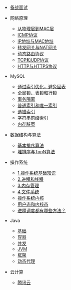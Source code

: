 
* [备战面试](./docs/a-1备战面试.md)

* 网络原理
  - [从物理层到MAC层](./docs/网络原理/从物理层到MAC层.md)
  - [ICMP协议](./docs/网络原理/ICMP协议.md)
  - [IP地址与MAC地址](./docs/网络原理/IP地址与MAC地址.md)
  - [转发网关与NAT网关](./docs/网络原理/转发网关与NAT网关.md)
  - [动态路由协议](./docs/网络原理/动态路由协议.md)
  - [TCP和UDP协议](./docs/网络原理/TCP和UDP协议.md)
  - [HTTP与HTTPS协议](./docs/网络原理/HTTP与HTTPS协议.md)
  
* MySQL
  * [通过索引优化，避免回表](./docs/MySQL/如何通过索引优化，避免回表.md)
  * [全局锁、表锁和行锁](./docs/MySQL/全局锁、表级锁和行锁.md)
  * [事务隔离](./docs/MySQL/事务隔离.md)
  * [普通索引和唯一索引](./docs/MySQL/普通索引和唯一索引.md)
  * [选错索引](./docs/MySQL/选错索引.md)
  * [字符串前缀索引](./docs/MySQL/字符串前缀索引.md)
  * [内存脏页](./docs/MySQL/内存脏页.md)
  
* 数据结构与算法
  * [基本排序算法](./docs/算法/排序算法.md)
  * [堆排序与TopN算法](./docs/算法/TopK.md)
  
* 操作系统
  
  - [1.操作系统基础知识](./docs/操作系统/1.操作系统基础知识.md)
  - [2.进程和线程](./docs/操作系统/2.进程和线程.md)
  - [3.内存管理](./docs/操作系统/3.内存管理.md)
  - [4.文件系统](./docs/操作系统/4.文件系统.md)
  
  * [操作系统内核](./docs/操作系统/操作系统内核.md)
  * [用户态和内核态](./docs/操作系统/用户态和内核态.md)
  * [进程调度都有哪些方法？](./docs/操作系统/进程调度都有哪些方法.md)
  
* Java

  - [基础](./docs/Java/基础/基础.md)
  - [容器](./docs/Java/Java集合.md)
  - [并发](./docs/Java/Java并发.md)
  - [JVM](./docs/Java/JVM.md)
  - [框架](./docs/Java/框架/SpringBoot自动配置.md)
  - [动态代理](./docs/Java/动态代理/动态代理.md)
  
* 云计算

  - [腾讯云](./docs/云计算/云计算.md)
